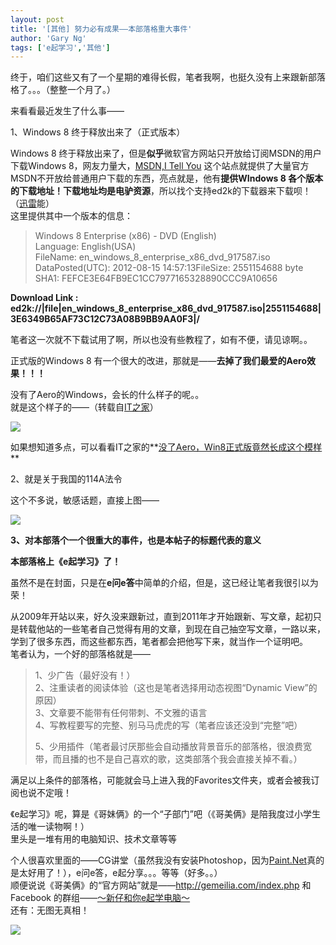 ```yaml
---
layout: post
title: '[其他] 努力必有成果——本部落格重大事件'
author: 'Gary Ng'
tags: ['e起学习','其他']
---
```


终于，咱们这些又有了一个星期的难得长假，笔者我啊，也挺久没有上来跟新部落格了。。。（整整一个月了。）  
  
 来看看最近发生了什么事——  
  
 1、Windows 8 终于释放出来了（正式版本）  
  
 Windows 8
终于释放出来了，但是**似乎**微软官方网站只开放给订阅MSDN的用户下载Windows
8，网友力量大，[MSDN,I Tell You](http://msdn.itellyou.cn/)
这个站点就提供了大量官方MSDN不开放给普通用户下载的东西，亮点就是，他有**提供WIndows
8
各个版本的下载地址！**下载地址均是**电驴资源**，所以找个支持ed2k的下载器来下载呗！（[迅雷](http://dl.xunlei.com/)能）  
 这里提供其中一个版本的信息：  
  

> Windows 8 Enterprise (x86) - DVD (English)  
>  Language: English(USA)  
>  FileName: en\_windows\_8\_enterprise\_x86\_dvd\_917587.iso  
>  DataPosted(UTC): 2012-08-15 14:57:13FileSize: 2551154688 byte  
>  SHA1: FEFCE3E64FB9EC1CC7977165328890CCC9A10656 

**Download Link :
ed2k://|file|en\_windows\_8\_enterprise\_x86\_dvd\_917587.iso|2551154688|3E6349B65AF73C12C73A08B9BB9AA0F3|/**

笔者这一次就不下载试用了啊，所以也没有些教程了，如有不便，请见谅啊。。

正式版的Windows 8
有一个很大的改进，那就是——**去掉了我们最爱的Aero效果！！！**

没有了Aero的Windows，会长的什么样子的呢。。  
 就是这个样子的——（转载自[IT之家](http://bbs.ithome.com/)）

[![](http://4.bp.blogspot.com/-36pxwPO6j_I/UDDpo_YoHjI/AAAAAAAAB2k/0yZ4PyTp54A/s1600/20120618_152853_631.jpg)](http://4.bp.blogspot.com/-36pxwPO6j_I/UDDpo_YoHjI/AAAAAAAAB2k/0yZ4PyTp54A/s1600/20120618_152853_631.jpg)

  

如果想知道多点，可以看看IT之家的**[没了Aero，Win8正式版竟然长成这个模样](http://bbs.ithome.com/thread-458262-1-1.html)**  

<!-- More -->

 2、就是关于我国的114A法令  

  

这个不多说，敏感话题，直接上图——  

[![](http://1.bp.blogspot.com/-GsfK5QbF7Rk/UDDqnYM8KpI/AAAAAAAAB2s/8VfPmKdN0Ic/s1600/untitled.bmp)](http://1.bp.blogspot.com/-GsfK5QbF7Rk/UDDqnYM8KpI/AAAAAAAAB2s/8VfPmKdN0Ic/s1600/untitled.bmp)  
  
  
 **3、对本部落个一个很重大的事件，也是本帖子的标题代表的意义**  
  
 **本部落格上《e起学习》了！**  

虽然不是在封面，只是在**e问e答**中简单的介绍，但是，这已经让笔者我很引以为荣！  

从2009年开站以来，好久没来跟新过，直到2011年才开始跟新、写文章，起初只是转载他站的一些笔者自己觉得有用的文章，到现在自己抽空写文章，一路以来，学到了很多东西，而这些都东西，笔者都会把他写下来，就当作一个证明吧。  
 笔者认为，一个好的部落格就是——  

> 1、少广告（最好没有！）  
>  2、注重读者的阅读体验（这也是笔者选择用动态视图“Dynamic
> View”的原因）  
>  3、文章要不能带有任何带刺、不文雅的语言  
>  4、写教程要写的完整、别马马虎虎的写（笔者应该还没到“完整”吧）  
>
> 5、少用插件（笔者最讨厌那些会自动播放背景音乐的部落格，很浪费宽带，而且播的也不是自己喜欢的歌，这类部落个我会直接关掉不看。）

满足以上条件的部落格，可能就会马上进入我的Favorites文件夹，或者会被我订阅也说不定哦！  

《e起学习》呢，算是《哥妹俩》的一个“子部门”吧（《哥美俩》是陪我度过小学生活的唯一读物啊！）  
 里头是一堆有用的电脑知识、技术文章等等  

个人很喜欢里面的——CG讲堂（虽然我没有安装Photoshop，因为[Paint.Net](http://www.getpaint.net/)真的是太好用了！），e问e答，e起分享。。。等等（好多。。）  
 顺便说说《哥美俩》的“官方网站”就是——<http://gemeilia.com/index.php> 和
Facebook
的群组——[～新仔和你e起学电脑～](http://www.facebook.com/groups/101789809872438/)  
 还有：无图无真相！  

[![](http://3.bp.blogspot.com/-tbJUNq8c68k/UDEVSdQzV1I/AAAAAAAAB28/7k7iEBz_ezs/s640/XinZai.png)](http://3.bp.blogspot.com/-tbJUNq8c68k/UDEVSdQzV1I/AAAAAAAAB28/7k7iEBz_ezs/s1600/XinZai.png)

  
  

